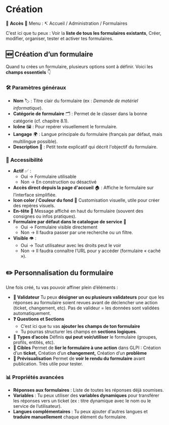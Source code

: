 # Création

🧭 **Accès** 📍 Menu : ↸ Accueil / Administration / Formulaires

C’est ici que tu peux : Voir la **liste de tous les formulaires existants**, Créer, modifier, organiser, tester et activer tes formulaires.



## **🆕 Création d’un formulaire**

Quand tu crées un formulaire, plusieurs options sont à définir. Voici les **champs essentiels** 👇

### **🛠 Paramètres généraux**

- **Nom** 🏷 :
Titre clair du formulaire (ex : *Demande de matériel informatique*).
- **Catégorie de formulaire** 🗂 :
Permet de le classer dans la bonne catégorie (cf. chapitre 8.1).
- **Icône** 🖼 :
Pour repérer visuellement le formulaire.
- **Langage** 🌍 :
Langue principale du formulaire (français par défaut, mais multilingue possible).
- **Description** 📝 :
Petit texte explicatif qui décrit l'objectif du formulaire.

### **🎯 Accessibilité**

- **Actif** ✅ :
  - Oui → Formulaire utilisable
  - Non → En construction ou désactivé
- **Accès direct depuis la page d'accueil** 🏠 :
Affiche le formulaire sur l’interface simplifiée.
- **Icon color / Couleur du fond** 🎨
Customisation visuelle, utile pour créer des repères visuels.
- **En-tête** 📰
Message affiché en haut du formulaire (souvent des consignes ou infos pratiques).
- **Formulaire par défaut dans le catalogue de service** 📘
  - Oui → Formulaire visible directement
  - Non → Il faudra passer par une recherche ou un filtre.
- **Visible** 👁️ :
  - Oui → Tout utilisateur avec les droits peut le voir
  - Non → Il faudra connaître l’URL pour y accéder (formulaire « caché »).



## **✏️ Personnalisation du formulaire**

Une fois créé, tu vas pouvoir affiner plein d’éléments :

- **👥 Validateur**
Tu peux **désigner un ou plusieurs validateurs** pour que les réponses au formulaire soient revues avant de déclencher une action (ticket, changement, etc). Pas de valideur = les données sont validées automatiquement.
- **❓ Questions et Sections**
  - C’est ici que tu vas **ajouter les champs de ton formulaire**
  - Tu pourras structurer les champs en **sections logiques**.
- **🔐 Types d’accès**
Définis **qui peut voir/utiliser** le formulaire (groupes, profils, entités, etc).
- **🎯 Cibles**
Permet de **lier le formulaire à une action** dans GLPI : Création d’un **ticket,** Création d’un **changement,** Création d’un **problème**
- **👀 Prévisualisation**
Permet de **voir le rendu du formulaire** avant publication. Très utile pour tester.



### **📊 Propriétés avancées**

- **Réponses aux formulaires** : Liste de toutes les réponses déjà soumises.
- **Variables** : Tu peux utiliser des **variables dynamiques** pour transférer les réponses vers un ticket (ex : titre dynamique avec le nom ou le service de l’utilisateur).
- **Langues complémentaires** : Tu peux ajouter d'autres langues et **traduire manuellement** chaque élément du formulaire.



